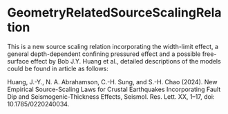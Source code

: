 # GeometryRelatedSourceScalingRelation
This is a new source scaling relation incorporating the width-limit effect, a general depth-dependent confining pressured effect and a possible free-surface effect by Bob J.Y. Huang et al., detailed descriptions of the models could be found in article as follows:

Huang, J.-Y., N. A. Abrahamson, C.-H. Sung, and S.-H. Chao (2024). New Empirical Source-Scaling Laws for Crustal Earthquakes Incorporating Fault Dip and Seismogenic-Thickness Effects, Seismol. Res. Lett. XX, 1–17, doi: 10.1785/0220240034.

